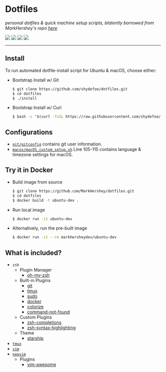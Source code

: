 # Dotfiles

_personal dotfiles & quick machine setup scripts, blatently borrowed from MarkHershey's repo [here](https://github.com/MarkHershey/dotfiles)_

![](https://github.com/shydefoo/dotfiles/workflows/Shellcheck/badge.svg?branch=master)
![](https://github.com/shydefoo/dotfiles/workflows/CI-ubuntu/badge.svg?branch=master)
![](https://github.com/shydefoo/dotfiles/workflows/CI-ubuntu-curl/badge.svg?branch=master)
![](https://github.com/shydefoo/dotfiles/workflows/CI-macOS/badge.svg?branch=master)

---

## Install

To run automated dotfile-install script for Ubuntu & macOS, choose either:

-   Bootstrap Install w/ Git

    ```bash
    $ git clone https://github.com/shydefoo/dotfiles.git
    $ cd dotfiles
    $ ./install
    ```

-   Bootstrap Install w/ Curl

    ```bash
    $ bash -c "$(curl -fsSL https://raw.githubusercontent.com/shydefoo/dotfiles/master/curl_install)"
    ```

## Configurations

-   [`git/gitconfig`](git/gitconfig) contains git user information.
-   [`macos/macOS_custom_setup.sh`](macos/macOS_custom_setup.sh) Line 105-115 contains language & timezone settings for macOS.

## Try it in Docker

-   Build image from source

    ```bash
    $ git clone https://github.com/MarkHershey/dotfiles.git
    $ cd dotfiles
    $ docker build -t ubuntu-dev .
    ```

-   Run local image

    ```bash
    $ docker run -it ubuntu-dev
    ```

-   Alternatively, run the pre-built image

    ```bash
    $ docker run -it --rm markhersheydev/ubuntu-dev
    ```

## What is included?

-   `zsh`
    -   Plugin Manager
        -   [oh-my-zsh](https://github.com/ohmyzsh/ohmyzsh)
    -   Built-in Plugins
        -   [git](https://github.com/ohmyzsh/ohmyzsh/tree/master/plugins/git)
        -   [tmux](https://github.com/ohmyzsh/ohmyzsh/tree/master/plugins/tmux)
        -   [sudo](https://github.com/ohmyzsh/ohmyzsh/tree/master/plugins/sudo)
        -   [docker](https://github.com/ohmyzsh/ohmyzsh/tree/master/plugins/docker)
        -   [colorize](https://github.com/ohmyzsh/ohmyzsh/tree/master/plugins/colorize)
        -   [command-not-found](https://github.com/ohmyzsh/ohmyzsh/tree/master/plugins/command-not-found)
    -   Custom Plugins
        -   [zsh-completions](https://github.com/zsh-users/zsh-completions)
        -   [zsh-syntax-highlighting](https://github.com/zsh-users/zsh-syntax-highlighting)
    -   Theme
        -   [starship](https://starship.rs/)
-   [`tmux`](https://github.com/tmux/tmux/wiki)
-   [`vim`](https://www.vim.org/)
-   [`neovim`](https://neovim.io/)
    -   Plugins
        -   [vim-awesome](https://github.com/shydefoo/vimrc)

